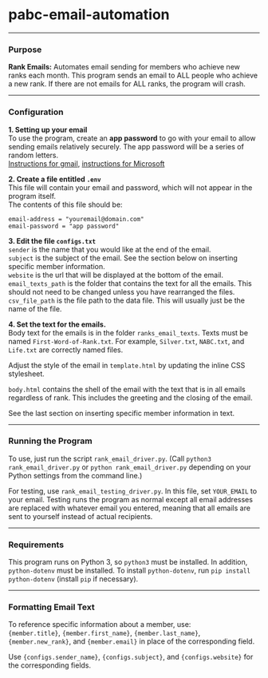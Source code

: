 # pabc-email-automation

---

### Purpose
<b>Rank Emails:</b> Automates email sending for members who achieve new ranks each month. This program sends an email to ALL
people who achieve a new rank. If there are not emails for ALL ranks, the program will crash. 

---

### Configuration
<b>1. Setting up your email</b> <br>
To use the program, create an **app password** to go with your email to allow sending emails relatively securely. The app password will be a series of random letters.
<br>
[Instructions for gmail](https://support.google.com/accounts/answer/185833?hl=en), [instructions for Microsoft](https://support.microsoft.com/en-us/account-billing/using-app-passwords-with-apps-that-don-t-support-two-step-verification-5896ed9b-4263-e681-128a-a6f2979a7944)

<b>2. Create a file entitled `.env`</b>
<br>
This file will contain your email and password, which will not appear in the program itself.
<br>The contents of this file should be:

```
email-address = "youremail@domain.com"
email-password = "app password"
```
<b>3. Edit the file `configs.txt`</b>
<br>
`sender` is the name that you would like at the end of the email.<br>
`subject` is the subject of the email. See the section below on inserting specific member information.<br>
`website` is the url that will be displayed at the bottom of the email. <br>
`email_texts_path` is the folder that contains the text for all the emails. 
This should not need to be changed unless you have rearranged the files. <br>
`csv_file_path` is the file path to the data file. This will usually just be the name of the file.

<b>4. Set the text for the emails.</b>
<br>
Body text for the emails is in the folder `ranks_email_texts`. Texts must be named `First-Word-of-Rank.txt`. For example,
`Silver.txt`, `NABC.txt`, and `Life.txt` are correctly named files.

Adjust the style of the email in `template.html` by updating the inline CSS stylesheet.

`body.html` contains the shell of the email with the text that is in all emails regardless of rank. 
This includes the greeting and the closing of the email. 

See the last section on inserting specific member information in text. 

---

### Running the Program

To use, just run the script `rank_email_driver.py`. (Call `python3 rank_email_driver.py` or `python rank_email_driver.py` depending on your Python settings from the command line.)

For testing, use `rank_email_testing_driver.py`. 
In this file, set `YOUR_EMAIL` to your email. 
Testing runs the program as normal except all email addresses are replaced with whatever email you entered,
meaning that all emails are sent to yourself instead of actual recipients. 

---

### Requirements

This program runs on Python 3, so `python3` must be installed. In addition, `python-dotenv` must be installed. 
To install `python-dotenv`, run `pip install python-dotenv` (install `pip` if necessary). 

---

### Formatting Email Text
To reference specific information about a member, use: <br>
`{member.title}`, `{member.first_name}`, `{member.last_name}`, `{member.new_rank}`, and `{member.email}` in place of the
corresponding field.

Use `{configs.sender_name}`, `{configs.subject}`, and `{configs.website}` for the corresponding fields.